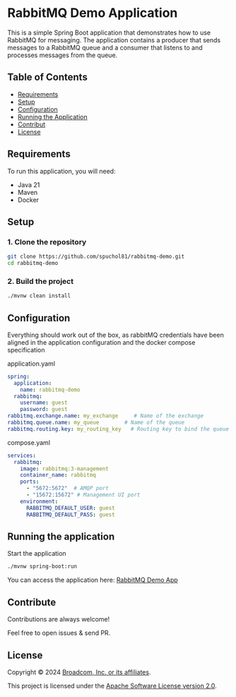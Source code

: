 # RabbitMQ Demo Application

This is a simple Spring Boot application that demonstrates how to use RabbitMQ for messaging. The application contains a producer that sends messages to a RabbitMQ queue and a consumer that listens to and processes messages from the queue.

## Table of Contents

- [Requirements](#requirements)
- [Setup](#setup)
- [Configuration](#configuration)
- [Running the Application](#running-the-application)
- [Contribut](#contribute)
- [License](#license)

## Requirements

To run this application, you will need:

- Java 21
- Maven
- Docker

## Setup

### 1. Clone the repository

```bash
git clone https://github.com/spuchol81/rabbitmq-demo.git
cd rabbitmq-demo
```

### 2. Build the project
```bash
./mvnw clean install
```

## Configuration
Everything should work out of the box, as rabbitMQ credentials have been aligned in the application configuration and the docker compose specification

application.yaml
```yaml
spring:
  application:
    name: rabbitmq-demo
  rabbitmq:
    username: guest
    password: guest
rabbitmq.exchange.name: my_exchange     # Name of the exchange
rabbitmq.queue.name: my_queue        # Name of the queue
rabbitmq.routing.key: my_routing_key   # Routing key to bind the queue to the exchange
```
compose.yaml
```yaml
services:
  rabbitmq:
    image: rabbitmq:3-management
    container_name: rabbitmq
    ports:
      - "5672:5672"  # AMQP port
      - "15672:15672" # Management UI port
    environment:
      RABBITMQ_DEFAULT_USER: guest
      RABBITMQ_DEFAULT_PASS: guest
```
## Running the application
Start the application
```bash
./mvnw spring-boot:run
```
You can access the application here: [RabbitMQ Demo App](http://localhost:8080)

## Contribute

Contributions are always welcome!

Feel free to open issues & send PR.

## License

Copyright &copy; 2024 [Broadcom, Inc. or its affiliates](https://vmware.com).

This project is licensed under the [Apache Software License version 2.0](https://www.apache.org/licenses/LICENSE-2.0).